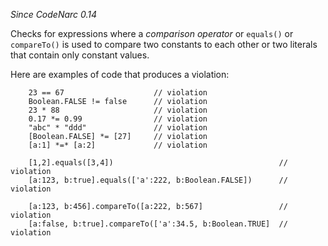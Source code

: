 
*Since CodeNarc 0.14*

Checks for expressions where a *comparison operator* or `equals()` or `compareTo()` is used to
compare two constants to each other or two literals that contain only constant values.

Here are examples of code that produces a violation:

```
    23 == 67                    // violation
    Boolean.FALSE != false      // violation
    23 * 88                     // violation
    0.17 *= 0.99                // violation
    "abc" * "ddd"               // violation
    [Boolean.FALSE] *= [27]     // violation
    [a:1] *=* [a:2]             // violation

    [1,2].equals([3,4])                                     // violation
    [a:123, b:true].equals(['a':222, b:Boolean.FALSE])      // violation

    [a:123, b:456].compareTo([a:222, b:567]                 // violation
    [a:false, b:true].compareTo(['a':34.5, b:Boolean.TRUE]  // violation
```

